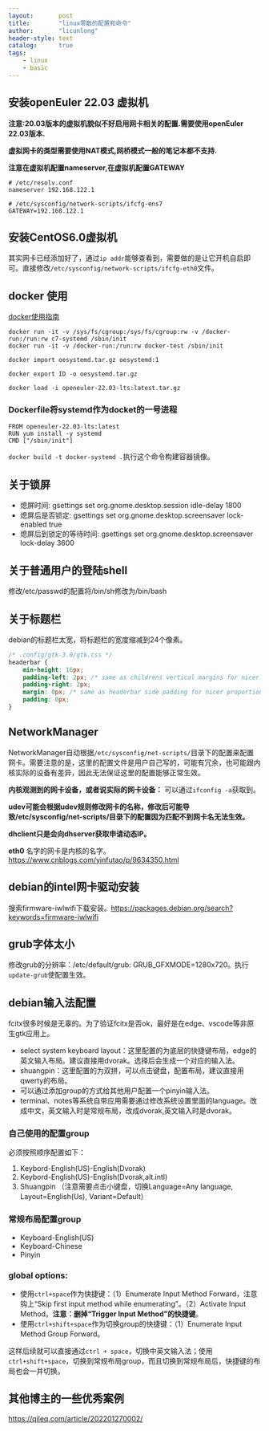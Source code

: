 ```yaml
---
layout:       post
title:        "linux零散的配置和命令"
author:       "licunlong"
header-style: text
catalog:      true
tags:
    - linux
    - basic
---
```


## 安装openEuler 22.03 虚拟机

**注意:20.03版本的虚拟机貌似不好启用网卡相关的配置.需要使用openEuler 22.03版本.**

**虚拟网卡的类型需要使用NAT模式,网桥模式一般的笔记本都不支持.**

**注意在虚拟机配置nameserver,在虚拟机配置GATEWAY**

```shell
# /etc/resolv.conf
nameserver 192.168.122.1
```

```shell
# /etc/sysconfig/network-scripts/ifcfg-ens7
GATEWAY=192.168.122.1
```

## 安装CentOS6.0虚拟机

其实网卡已经添加好了，通过`ip addr`能够查看到，需要做的是让它开机自启即可。直接修改`/etc/sysconfig/network-scripts/ifcfg-eth0`文件。

## docker 使用

[docker使用指南](https://yeasy.gitbook.io/docker_practice/)

```shell
docker run -it -v /sys/fs/cgroup:/sys/fs/cgroup:rw -v /docker-run:/run:rw c7-systemd /sbin/init
docker run -it -v /docker-run:/run:rw docker-test /sbin/init
```

```shell
docker import oesystemd.tar.gz oesystemd:1
```

```shell
docker export ID -o oesystemd.tar.gz
```

```shell
docker load -i openeuler-22.03-lts:latest.tar.gz
```

### Dockerfile将systemd作为docket的一号进程

```shell
FROM openeuler-22.03-lts:latest
RUN yum install -y systemd
CMD ["/sbin/init"]
```
`docker build -t docker-systemd .`执行这个命令构建容器镜像。


## 关于锁屏

* 熄屏时间: gsettings set org.gnome.desktop.session idle-delay 1800
* 熄屏后是否锁定: gsettings set org.gnome.desktop.screensaver lock-enabled true
* 熄屏后到锁定的等待时间: gsettings set org.gnome.desktop.screensaver lock-delay 3600

## 关于普通用户的登陆shell

修改/etc/passwd的配置将/bin/sh修改为/bin/bash

## 关于标题栏

debian的标题栏太宽，将标题栏的宽度缩减到24个像素。

```css
/* .config/gtk-3.0/gtk.css */
headerbar {
    min-height: 16px;
    padding-left: 2px; /* same as childrens vertical margins for nicer proportions */
    padding-right: 2px;
    margin: 0px; /* same as headerbar side padding for nicer proportions */
    padding: 0px;
}
```

## NetworkManager

NetworkManager自动根据`/etc/sysconfig/net-scripts/`目录下的配置来配置网卡。需要注意的是，这里的配置文件是用户自己写的，可能有冗余，也可能跟内核实际的设备有差异，因此无法保证这里的配置能够正常生效。

**内核观测到的网卡设备，或者说实际的网卡设备：** 可以通过`ifconfig -a`获取到。

**udev可能会根据udev规则修改网卡的名称，修改后可能导致/etc/sysconfig/net-scripts/目录下的配置因为匹配不到网卡名无法生效。**

**dhclient只是会向dhserver获取申请动态IP。**

**eth0** 名字的网卡是内核的名字。<https://www.cnblogs.com/yinfutao/p/9634350.html>

## debian的intel网卡驱动安装

搜索firmware-iwlwifi下载安装。<https://packages.debian.org/search?keywords=firmware-iwlwifi>

## grub字体太小

修改grub的分辨率：/etc/default/grub: GRUB_GFXMODE=1280x720。执行`update-grub`使配置生效。

## debian输入法配置

fcitx很多时候是无辜的。为了验证fcitx是否ok，最好是在edge、vscode等非原生gtk应用上。

* select system keyboard layout：这里配置的为底层的快捷键布局，edge的英文输入布局。建议直接用dvorak。选择后会生成一个对应的输入法。
* shuangpin：这里配置的为双拼，可以点击键盘，配置布局，建议直接用qwerty的布局。
* 可以通过添加group的方式给其他用户配置一个pinyin输入法。
* terminal、notes等系统自带应用需要通过修改系统设置里面的language。改成中文，英文输入时是常规布局，改成dvorak,英文输入时是dvorak。

### 自己使用的配置group

必须按照顺序配置如下：

1. Keybord-English(US)-English(Dvorak)
2. Keybord-English(US)-English(Dvorak,alt.intl)
3. Shuangpin （注意需要点击小键盘，切换Language=Any language, Layout=English(Us), Variant=Default）

### 常规布局配置group

* Keyboard-English(US)
* Keyboard-Chinese
* Pinyin

### global options:

* 使用`ctrl+space`作为快捷键：（1）Enumerate Input Method Forward，注意钩上“Skip first input method while enumerating”。（2）Activate Input Method。**注意：删掉“Trigger Input Method”的快捷键**。
* 使用`ctrl+shift+space`作为切换group的快捷键：（1）Enumerate Input Method Group Forward。

这样后续就可以直接通过`ctrl + space`，切换中英文输入法；使用`ctrl+shift+space`，切换到常规布局group，而且切换到常规布局后，快捷键的布局也会一并切换。

## 其他博主的一些优秀案例

<https://qileq.com/article/202201270002/>
